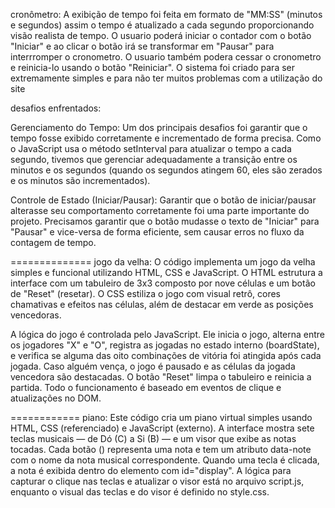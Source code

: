 cronômetro:
A exibição de tempo foi feita em formato de "MM:SS" (minutos e segundos) assim o tempo é atualizado a cada segundo proporcionando visão realista de tempo. O usuario poderá iniciar o contador com o botão "Iniciar" e ao clicar o botão irá se transformar em "Pausar" para interrromper o cronometro. O usuario também podera cessar o cronometro e reinicia-lo usando o botão "Reiniciar". O sistema foi criado para ser extremamente simples e para não ter muitos problemas com a utilização do site 

desafios enfrentados:

Gerenciamento do Tempo:
Um dos principais desafios foi garantir que o tempo fosse exibido corretamente e incrementado de forma precisa. Como o JavaScript usa o método setInterval para atualizar o tempo a cada segundo, tivemos que gerenciar adequadamente a transição entre os minutos e os segundos (quando os segundos atingem 60, eles são zerados e os minutos são incrementados).

Controle de Estado (Iniciar/Pausar):
Garantir que o botão de iniciar/pausar alterasse seu comportamento corretamente foi uma parte importante do projeto. Precisamos garantir que o botão mudasse o texto de "Iniciar" para "Pausar" e vice-versa de forma eficiente, sem causar erros no fluxo da contagem de tempo.

==============
jogo da velha:
O código implementa um jogo da velha simples e funcional utilizando HTML, CSS e JavaScript. O HTML estrutura a interface com um tabuleiro de 3x3 composto por nove células e um botão de "Reset" (resetar). O CSS estiliza o jogo com visual retrô, cores chamativas e efeitos nas células, além de destacar em verde as posições vencedoras.

A lógica do jogo é controlada pelo JavaScript. Ele inicia o jogo, alterna entre os jogadores "X" e "O", registra as jogadas no estado interno (boardState), e verifica se alguma das oito combinações de vitória foi atingida após cada jogada. Caso alguém vença, o jogo é pausado e as células da jogada vencedora são destacadas. O botão "Reset" limpa o tabuleiro e reinicia a partida. Todo o funcionamento é baseado em eventos de clique e atualizações no DOM.

============ 
piano:
Este código cria um piano virtual simples usando HTML, CSS (referenciado) e JavaScript (externo). A interface mostra sete teclas musicais — de Dó (C) a Si (B) — e um visor que exibe as notas tocadas. Cada botão () representa uma nota e tem um atributo data-note com o nome da nota musical correspondente. Quando uma tecla é clicada, a nota é exibida dentro do elemento com id="display". A lógica para capturar o clique nas teclas e atualizar o visor está no arquivo script.js, enquanto o visual das teclas e do visor é definido no style.css.